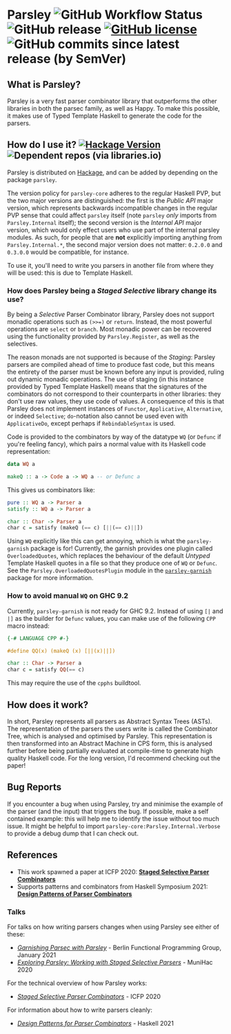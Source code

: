 # Parsley ![GitHub Workflow Status](https://img.shields.io/github/actions/workflow/status/j-mie6/ParsleyHaskell/ci.yml?branch=master) ![GitHub release](https://img.shields.io/github/v/release/j-mie6/ParsleyHaskell) [![GitHub license](https://img.shields.io/badge/License-BSD%203--Clause-blue.svg)](https://github.com/j-mie6/ParsleyHaskell/blob/master/LICENSE) ![GitHub commits since latest release (by SemVer)](https://img.shields.io/github/commits-since/j-mie6/ParsleyHaskell/latest)

## What is Parsley?
Parsley is a very fast parser combinator library that outperforms the other libraries in both the
parsec family, as well as Happy. To make this possible, it makes use of Typed Template Haskell
to generate the code for the parsers.

## How do I use it? [![Hackage Version](https://img.shields.io/hackage/v/parsley)](https://hackage.haskell.org/package/parsley) ![Dependent repos (via libraries.io)](https://img.shields.io/librariesio/dependent-repos/hackage/parsley)
Parsley is distributed on [Hackage](https://hackage.haskell.org/package/parsley), and can be added by depending on the package `parsley`.

The version policy for `parsley-core` adheres to the regular Haskell PVP, but the two major versions are distinguished: the first is the _Public API_ major version, which represents backwards incompatible changes
in the regular PVP sense that could affect `parsley` itself (note `parsley` _only_ imports from `Parsley.Internal` itself); the second version is the
_Internal API_ major version, which would only effect users who use part of the internal parsley
modules. As such, for people that are **not** explicitly importing anything from `Parsley.Internal.*`, the second major version does not matter: `0.2.0.0` and `0.3.0.0` would be compatible, for instance.

To use it, you'll need to write you parsers in another file from where they will be used: this is
due to Template Haskell.

### How does Parsley being a _Staged Selective_ library change its use?
By being a _Selective_ Parser Combinator library, Parsley does not support monadic operations such
as `(>>=)` or `return`. Instead, the most powerful operations are `select` or `branch`. Most monadic
power can be recovered using the functionality provided by `Parsley.Register`, as well as the
selectives.

The reason monads are not supported is because of the _Staging_: Parsley parsers are compiled ahead
of time to produce fast code, but this means the entirety of the parser must be known before any
input is provided, ruling out dynamic monadic operations. The use of staging (in this instance provided
by Typed Template Haskell) means that the signatures of the combinators do not correspond to their
counterparts in other libraries: they don't use raw values, they use code of values. A consequence
of this is that Parsley does not implement instances of `Functor`, `Applicative`, `Alternative`,
or indeed `Selective`; `do`-notation also cannot be used even with `ApplicativeDo`, except perhaps
if `RebindableSyntax` is used.

Code is provided to the combinators by way of the datatype `WQ` (or `Defunc` if you're feeling fancy),
which pairs a normal value with its Haskell code representation:

```hs
data WQ a

makeQ :: a -> Code a -> WQ a -- or Defunc a
```

This gives us combinators like:

```hs
pure :: WQ a -> Parser a
satisfy :: WQ a -> Parser a

char :: Char -> Parser a
char c = satisfy (makeQ (== c) [||(== c)||])
```

Using `WQ` explicitly like this can get annoying, which is what the `parsley-garnish` package is for!
Currently, the garnish provides one plugin called `OverloadedQuotes`, which replaces the behaviour of
the default _Untyped_ Template Haskell quotes in a file so that they produce one of `WQ` or `Defunc`.
See the `Parsley.OverloadedQuotesPlugin` module in the [`parsley-garnish`](https://hackage.haskell.org/package/parsley-garnish) package for more information.

### How to avoid manual `WQ` on GHC 9.2
Currently, `parsley-garnish` is not ready for GHC 9.2. Instead of using `[|` and `|]` as the builder
for `Defunc` values, you can make use of the following `CPP` macro instead:

```hs
{-# LANGUAGE CPP #-}

#define QQ(x) (makeQ (x) [||(x)||])

char :: Char -> Parser a
char c = satisfy QQ(== c)
```

This may require the use of the `cpphs` buildtool.

## How does it work?
In short, Parsley represents all parsers as Abstract Syntax Trees (ASTs). The representation of the
parsers the users write is called the Combinator Tree, which is analysed and optimised by Parsley.
This representation is then transformed into an Abstract Machine in CPS form, this is analysed further
before being partially evaluated at compile-time to generate high quality Haskell code. For the long
version, I'd recommend checking out the paper!

## Bug Reports
If you encounter a bug when using Parsley, try and minimise the example of the parser (and the input)
that triggers the bug. If possible, make a self contained example: this will help me to identify the
issue without too much issue. It might be helpful to import `parsley-core:Parsley.Internal.Verbose` to provide a
debug dump that I can check out.

## References
* This work spawned a paper at ICFP 2020: [**Staged Selective Parser Combinators**](https://dl.acm.org/doi/10.1145/3409002)
* Supports patterns and combinators from Haskell Symposium 2021: [**Design Patterns of Parser Combinators**](https://dl.acm.org/doi/10.1145/3471874.3472984)

### Talks
For talks on how writing parsers changes when using Parsley see either of these:
* [*Garnishing Parsec with Parsley*](https://www.youtube.com/watch?v=tJcyY9L2z84) - Berlin Functional Programming Group, January 2021
* [*Exploring Parsley: Working with Staged Selective Parsers*](https://www.youtube.com/watch?v=Zhu-cPY1eac) - MuniHac 2020

For the technical overview of how Parsley works:
* [*Staged Selective Parser Combinators*](https://www.youtube.com/watch?v=lH65PvRgm8M) - ICFP 2020

For information about how to write parsers cleanly:
* [*Design Patterns for Parser Combinators*](https://www.youtube.com/watch?v=RwzX1XltOGY) - Haskell 2021
